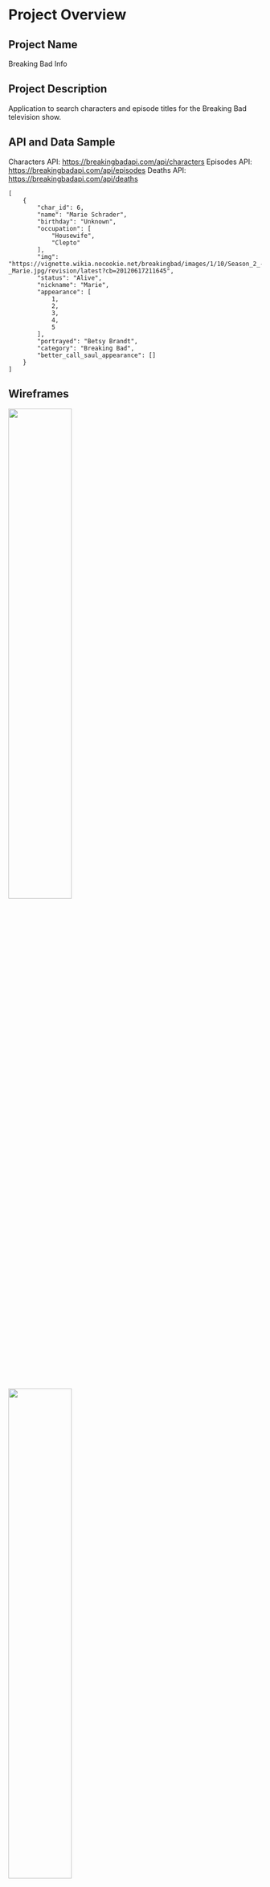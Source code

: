 # Project Overview

## Project Name

Breaking Bad Info

## Project Description

Application to search characters and episode titles for the Breaking Bad television show.

## API and Data Sample

Characters API: https://breakingbadapi.com/api/characters
Episodes API: https://breakingbadapi.com/api/episodes
Deaths API: https://breakingbadapi.com/api/deaths
```
[
    {
        "char_id": 6,
        "name": "Marie Schrader",
        "birthday": "Unknown",
        "occupation": [
            "Housewife",
            "Clepto"
        ],
        "img": "https://vignette.wikia.nocookie.net/breakingbad/images/1/10/Season_2_-_Marie.jpg/revision/latest?cb=20120617211645",
        "status": "Alive",
        "nickname": "Marie",
        "appearance": [
            1,
            2,
            3,
            4,
            5
        ],
        "portrayed": "Betsy Brandt",
        "category": "Breaking Bad",
        "better_call_saul_appearance": []
    }
]
```
## Wireframes
<img src = "https://github.com/den-ny/1/blob/main/wireframe-images/frontpage.png" width="50%">
<img src = "https://github.com/den-ny/1/blob/main/wireframe-images/characters-page.png" width="50%">
<img src = "https://github.com/den-ny/1/blob/main/wireframe-images/episodes-page.png" width="50%">


### MVP/PostMVP
#### MVP 
- Search for characters by name, episodes by title
- View all characters still alive or dead

#### PostMVP  
- Add description for episodes with second API
- When character image is clicked, redirects user to wikipedia page for actor

## Project Schedule

|  Day | Deliverable | Status
|---|---| ---|
|June 22| Prompt / Wireframes / Timeframes | Incomplete
|June 23| Project Approval | Incomplete
|June 24| Core Application Structure (HTML, CSS, etc.) | Incomplete
|June 25| Pseudocode / actual code | Incomplete
|June 26| MVP | Incomplete
|June 26-27| Post-MVP| Incomplete
|June 28| Presentations | Incomplete

## Code Snippet
```
```
